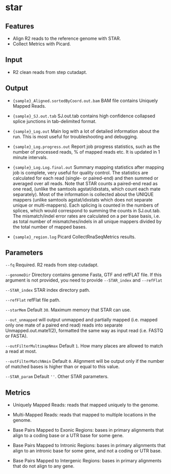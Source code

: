 # star

## Features
- Align R2 reads to the reference genome with STAR.
- Collect Metrics with Picard.

## Input
- R2 clean reads from step cutadapt.

## Output
- `{sample}_Aligned.sortedByCoord.out.bam` BAM file contains Uniquely Mapped Reads.

- `{sample}_SJ.out.tab` SJ.out.tab contains high confidence collapsed splice junctions in tab-delimited format.

- `{sample}_Log.out` Main log with a lot of detailed information about the run. This is most useful for troubleshooting and debugging.

- `{sample}_Log.progress.out` Report job progress statistics, such as the number of processed reads, % of mapped reads etc. It is updated in 1 minute intervals.

- `{sample}_Log.Log.final.out` Summary mapping statistics after mapping job is complete, very useful for quality control. The statistics are calculated for each read (single- or paired-end) and then summed or averaged over all reads. Note that STAR counts a paired-end read as one read, (unlike the samtools agstat/idxstats, which count each mate separately). Most of the information is collected about the UNIQUE mappers (unlike samtools agstat/idxstats which does not separate unique or multi-mappers). Each splicing is counted in the numbers of splices, which would correspond to summing the counts in SJ.out.tab. The mismatch/indel error rates are calculated on a per base basis, i.e. as total number of mismatches/indels in all unique mappers divided by the total number of mapped bases.

- `{sample}_region.log` Picard CollectRnaSeqMetrics results.

## Parameters

`--fq` Required. R2 reads from step cutadapt.

`--genomeDir` Directory contains genome Fasta, GTF and refFLAT file. If this argument is not provided, you need to provide `--STAR_index` and `--refFlat`

`--STAR_index` STAR index directory path.

`--refFlat` refFlat file path.

`--starMem` Default `30`. Maximum memory that STAR can use.

`--out_unmapped` will output unmapped and partially mapped (i.e. mapped only one
mate of a paired end read) reads into separate Unmapped.out.mate1(2), formatted the same
way as input read (i.e. FASTQ or FASTA).

`--outFilterMultimapNmax` Default `1`. How many places are allowed to match a read at most.

`--outFilterMatchNmin` Default `0`. Alignment will be output only if the number of matched bases is higher than or equal to this value.

`--STAR_param` Default `''`. Other STAR parameters.

## Metrics
- Uniquely Mapped Reads: reads that mapped uniquely to the genome.

- Multi-Mapped Reads: reads that mapped to multiple locations in the genome.

- Base Pairs Mapped to Exonic Regions: bases in primary alignments that align to a coding base or a UTR base for some gene.

- Base Pairs Mapped to Intronic Regions: bases in primary alignments that align to an intronic base for some gene, and not a coding or UTR base.

- Base Pairs Mapped to Intergenic Regions: bases in primary alignments that do not align to any gene.